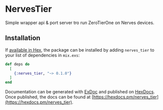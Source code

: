 # NervesTier

Simple wrapper api & port server tro run ZeroTierOne on Nerves devices.

## Installation

If [available in Hex](https://hex.pm/docs/publish), the package can be installed
by adding `nerves_tier` to your list of dependencies in `mix.exs`:

```elixir
def deps do
  [
    {:nerves_tier, "~> 0.1.0"}
  ]
end
```

Documentation can be generated with [ExDoc](https://github.com/elixir-lang/ex_doc)
and published on [HexDocs](https://hexdocs.pm). Once published, the docs can
be found at [https://hexdocs.pm/nerves_tier](https://hexdocs.pm/nerves_tier).

